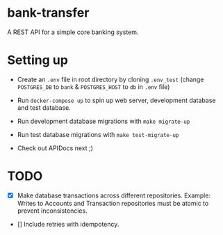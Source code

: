 # bank-transfer

A REST API for a simple core banking system.

# Setting up

- Create an `.env` file in root directory by cloning `.env_test` (change `POSTGRES_DB` to `bank` & `POSTGRES_HOST` to `db` in `.env` file)

- Run `docker-compose up` to spin up web server, development database and test database.

- Run development database migrations with `make migrate-up` 
  
- Run test database migrations with `make test-migrate-up`
  
- Check out APIDocs next ;)

# TODO

- [X] Make database transactions across different repositories. Example: Writes to Accounts and Transaction repositories must be atomic to prevent inconsistencies.

- [] Include retries with idempotency.
